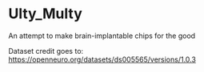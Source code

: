 # Ulty_Multy
An attempt to make brain-implantable chips for the good

Dataset credit goes to: https://openneuro.org/datasets/ds005565/versions/1.0.3 
